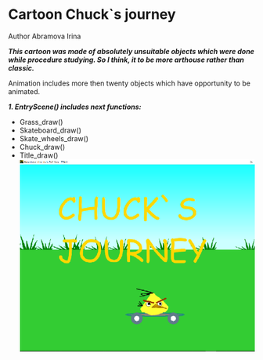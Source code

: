 # Cartoon Chuck`s journey
Author Abramova Irina

***This cartoon was made of absolutely unsuitable objects which were done while procedure studying.
So I think, it to be more arthouse rather than classic.***


Animation includes more then twenty objects which have opportunity to be animated.

***1. EntryScene() includes next functions:***
- Grass_draw()
- Skateboard_draw()
- Skate_wheels_draw()
- Chuck_draw()
- Title_draw()
![EntryScene](https://github.com/AbraCobra/feed-bag/blob/main/Entryscene.png)
